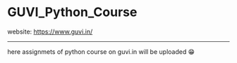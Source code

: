 # GUVI_Python_Course

website: https://www.guvi.in/

***
here assignmets of python course on guvi.in will be uploaded
😁
